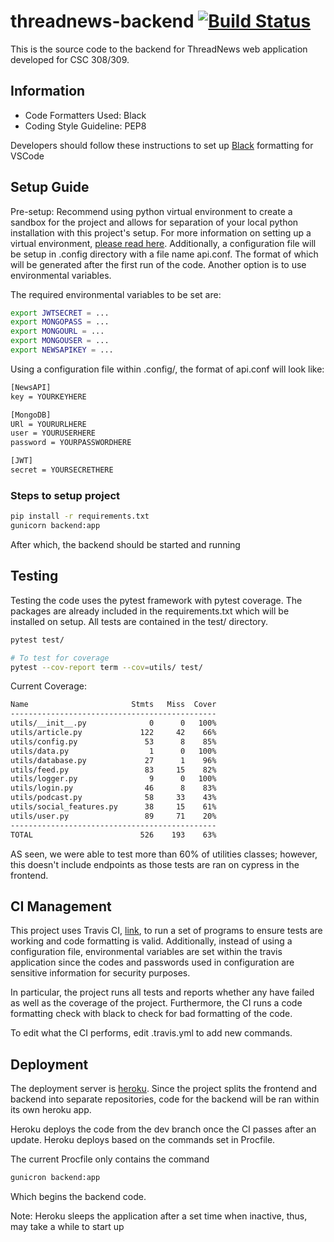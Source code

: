 # threadnews-backend [![Build Status](https://www.travis-ci.com/ThreadNews/threadnews-backend.svg?branch=dev)](https://www.travis-ci.com/ThreadNews/threadnews-backend)

This is the source code to the backend for ThreadNews web application developed for CSC 308/309.

## Information

+ Code Formatters Used: Black
+ Coding Style Guideline: PEP8

Developers should follow these instructions to set up [Black](https://dev.to/adamlombard/how-to-use-the-black-python-code-formatter-in-vscode-3lo0) formatting for VSCode

## Setup Guide

Pre-setup:
Recommend using python virtual environment to create a sandbox for the project and allows for separation of your local python installation with this project's setup. For more information on setting up a virtual environment, [please read here](https://docs.python.org/3/library/venv.html). Additionally, a configuration file will be setup in .config directory with a file name api.conf. The format of which will be generated after the first run of the code. Another option is to use environmental variables.

The required environmental variables to be set are:

``` bash
export JWTSECRET = ...
export MONGOPASS = ...
export MONGOURL = ...
export MONGOUSER = ...
export NEWSAPIKEY = ...
```

Using a configuration file within .config/, the format of api.conf will look like:

```txt
[NewsAPI]
key = YOURKEYHERE

[MongoDB]
URl = YOURURLHERE
user = YOURUSERHERE
password = YOURPASSWORDHERE

[JWT]
secret = YOURSECRETHERE
```

### Steps to setup project

``` bash
pip install -r requirements.txt
gunicorn backend:app
```

After which, the backend should be started and running

## Testing

Testing the code uses the pytest framework with pytest coverage. The packages are already included in the requirements.txt which will be installed on setup. All tests are contained in the test/ directory.

```bash
pytest test/

# To test for coverage
pytest --cov-report term --cov=utils/ test/
```

Current Coverage:

```bash
Name                       Stmts   Miss  Cover
----------------------------------------------
utils/__init__.py              0      0   100%
utils/article.py             122     42    66%
utils/config.py               53      8    85%
utils/data.py                  1      0   100%
utils/database.py             27      1    96%
utils/feed.py                 83     15    82%
utils/logger.py                9      0   100%
utils/login.py                46      8    83%
utils/podcast.py              58     33    43%
utils/social_features.py      38     15    61%
utils/user.py                 89     71    20%
----------------------------------------------
TOTAL                        526    193    63%
```

AS seen, we were able to test more than 60% of utilities classes; however, this doesn't include endpoints as those tests are ran on cypress in the frontend.

## CI Management

This project uses Travis CI, [link](https://www.travis-ci.com/github/ThreadNews/threadnews-backend), to run a set of programs to ensure tests are working and code formatting is valid. Additionally, instead of using a configuration file, environmental variables are set within the travis application since the codes and passwords used in configuration are sensitive information for security purposes.

In particular, the project runs all tests and reports whether any have failed as well as the coverage of the project. Furthermore, the CI runs a code formatting check with black to check for bad formatting of the code.

To edit what the CI performs, edit .travis.yml to add new commands.

## Deployment

The deployment server is [heroku](https://threadnews-backend.herokuapp.com/). Since the project splits the frontend and backend into separate repositories, code for the backend will be ran within its own  heroku app.

Heroku deploys the code from the dev branch once the CI passes after an update. Heroku deploys based on the commands set in Procfile.

The current Procfile only contains the command

```bash
gunicron backend:app
```

Which begins the backend code.

Note: Heroku sleeps the application after a set time when inactive, thus, may take a while to start up
